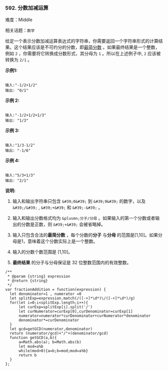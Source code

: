 ### 592. 分数加减运算

难度：Middle

相关话题：`数学`

给定一个表示分数加减运算表达式的字符串，你需要返回一个字符串形式的计算结果。这个结果应该是不可约分的分数，即[最简分数](https://baike.baidu.com/item/%E6%9C%80%E7%AE%80%E5%88%86%E6%95%B0)
。如果最终结果是一个整数，例如 `2` ，你需要将它转换成分数形式，其分母为 `1` 。所以在上述例子中,  `2` 应该被转换为 `2/1` 。



**示例1:** 



```

输入:"-1/2+1/2"
输出: "0/1"
```


**示例 2:** 



```

输入:"-1/2+1/2+1/3"
输出: "1/3"
```


**示例 3:** 



```

输入:"1/3-1/2"
输出: "-1/6"
```


**示例 4:** 



```

输入:"5/3+1/3"
输出: "2/1"
```


**说明:** 




1. 输入和输出字符串只包含 `&#39;0&#39;`  到 `&#39;9&#39;` 的数字，以及 `&#39;/&#39;` ,  `&#39;+&#39;`  和 `&#39;-&#39;` 。

2. 输入和输出分数格式均为 `&plusmn;分子/分母` 。如果输入的第一个分数或者输出的分数是正数，则 `&#39;+&#39;` 会被省略掉。

3. 输入只包含合法的**最简分数** ，每个分数的**分子** 与**分母** 的范围是[1,10]。如果分母是1，意味着这个分数实际上是一个整数。

4. 输入的分数个数范围是 [1,10]。

5. **最终结果** 的分子与分母保证是 32 位整数范围内的有效整数。




```
/**
 * @param {string} expression
 * @return {string}
 */
var fractionAddition = function(expression) {
  let denominator=1 , numerator =0
  let splitExp=expression.match(/([-+]*\d*)\/([-+]*\d*)/g)
  for(let i=0;i<splitExp.length;i++){
      let curExp=splitExp[i].split('/')
      let curNumerator=curExp[0],curDenominator=curExp[1]
      numerator=numerator*curDenominator+curNumerator*denominator
      denominator*=curDenominator
  }
  let gcd=getGCD(numerator,denominator)
  return (numerator/gcd)+"/"+(denominator/gcd)
  function getGCD(a,b){
      a=Math.abs(a); b=Math.abs(b)
      let mod=a%b
      while(mod>0){a=b;b=mod;mod=a%b}
      return b
  }
};
```

